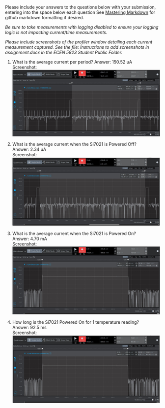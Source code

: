 Please include your answers to the questions below with your submission, entering into the space below each question
See [Mastering Markdown](https://guides.github.com/features/mastering-markdown/) for github markdown formatting if desired.

*Be sure to take measurements with logging disabled to ensure your logging logic is not impacting current/time measurements.*

*Please include screenshots of the profiler window detailing each current measurement captured.  See the file: Instructions to add screenshots in assignment.docx in the ECEN 5823 Student Public Folder.* 

1. What is the average current per period?
   Answer: 150.52 uA
   <br>Screenshot:  
   ![Avg_current_per_period](screenshots/assignment_3_q1.jpg)  
   
2. What is the average current when the Si7021 is Powered Off?  
   Answer: 2.34 uA
   <br>Screenshot:  
   ![Avg_current_lpmOFF](screenshots/assignment_3_q2.jpg)
   
3. What is the average current when the Si7021 is Powered On?  
   Answer: 4.70 mA
   <br>Screenshot: 
   ![Avg_current_lpmON](screenshots/assignment_3_q3.jpg)
   
4. How long is the Si7021 Powered On for 1 temperature reading?  
   Answer: 92.5 ms
   <br>Screenshot: 
   ![Time_lpmON](screenshots/assignment_3_q4.jpg)
